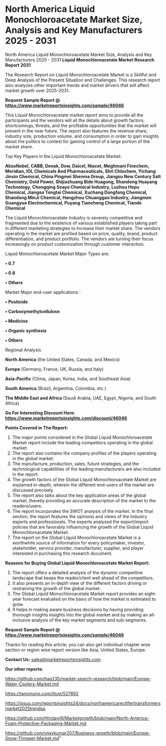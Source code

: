 # North America Liquid Monochloroacetate Market Size, Analysis and Key Manufacturers 2025 - 2031
North America Liquid Monochloroacetate Market Size, Analysis and Key Manufacturers 2025 - 2031
<strong>Liquid Monochloroacetate Market Research Report 2031</strong>

The Research Report on Liquid Monochloroacetate Market is a Skillful and Deep Analysis of the Present Situation and Challenges. This research report also analyzes other important trends and market drivers that will affect market growth over 2025-2031.

<strong>Request Sample Report @ <a href=https://www.marketreportsinsights.com/sample/46046>https://www.marketreportsinsights.com/sample/46046</a></strong>

This Liquid Monochloroacetate market report aims to provide all the participants and the vendors will all the details about growth factors, shortcomings, threats, and the profitable opportunities that the market will present in the near future. The report also features the revenue share, industry size, production volume, and consumption in order to gain insights about the politics to contest for gaining control of a large portion of the market share.

Top Key Players in the Liquid Monochloroacetate Market:

<strong>AkzoNobel, CABB, Denak, Dow, Daicel, Niacet, Meghmani Finechem, Meridian, IOL Chemicals And Pharmaceuticals, Shri Chlochem, Yichang Jinxin Chemical, China Pingmei Shenma Group, Jiangsu New Century Salt Chemistry, Gold Power, Shijiazhuang Bide Huagong, Shandong Huayang Technology, Chongqing Seayo Chemical Industry, Luzhou Hepu Chemical, Jiangsu Tongtai Chemical, Xuchang Dongfang Chemical, Shandong MinJi Chemical, Hangzhou Chuanggao Industry, Jiangmen Guangyue Electrochemical, Puyang Tiancheng Chemical, Tiande Chemical</strong>

The Liquid Monochloroacetate Industry is severely competitive and fragmented due to the existence of various established players taking part in different marketing strategies to increase their market share. The vendors operating in the market are profiled based on price, quality, brand, product differentiation, and product portfolio. The vendors are turning their focus increasingly on product customization through customer interaction.

Liquid Monochloroacetate Market Major Types are:

<strong>•  0.7

•  0.8

•  Others</strong>

Market Major end-user applications :

<strong>•  Pesticide

•  Carboxymethylcellulose

•  Medicine

•  Organic synthesis

•  Others</strong>

Regional Analysis

</u><strong><b>North America</b></strong> (the United States, Canada, and Mexico)

<strong><b>Europe </b></strong>(Germany, France, UK, Russia, and Italy)

<strong><b>Asia-Pacific</b></strong> (China, Japan, Korea, India, and Southeast Asia)

<strong><b>South America</b></strong> (Brazil, Argentina, Colombia, etc.)

<strong><b>The Middle East and Africa</b></strong> (Saudi Arabia, UAE, Egypt, Nigeria, and South Africa)

<strong>Go For Interesting Discount Here: <a href=https://www.marketreportsinsights.com/discount/46046>https://www.marketreportsinsights.com/discount/46046</a></strong>

<strong>Points Covered in The Report:</strong>
<ol>
  <li>The major points considered in the Global Liquid Monochloroacetate Market report include the leading competitors operating in the global market.</li>
  <li>The report also contains the company profiles of the players operating in the global market.</li>
  <li>The manufacture, production, sales, future strategies, and the technological capabilities of the leading manufacturers are also included in the report.</li>
  <li>The growth factors of the Global Liquid Monochloroacetate Market are explained in-depth, wherein the different end-users of the market are discussed precisely.</li>
  <li>The report also talks about the key application areas of the global market, thereby providing an accurate description of the market to the readers/users.</li>
  <li>The report incorporates the SWOT analysis of the market. In the final section, the report features the opinions and views of the industry experts and professionals. The experts analyzed the export/import policies that are favorably influencing the growth of the Global Liquid Monochloroacetate Market.</li>
  <li>The report on the Global Liquid Monochloroacetate Market is a worthwhile source of information for every policymaker, investor, stakeholder, service provider, manufacturer, supplier, and player interested in purchasing this research document.</li>
</ol>
<strong>Reasons for Buying Global Liquid Monochloroacetate Market Report:</strong>

<ol>
  <li>The report offers a detailed analysis of the dynamic competitive landscape that keeps the reader/client well ahead of the competitors.</li>
  <li>It also presents an in-depth view of the different factors driving or restraining the growth of the global market.</li>
  <li>The Global Liquid Monochloroacetate Market report provides an eight-year forecast evaluated on the basis of how the market is estimated to grow.</li>
  <li>It helps in making aware business decisions by having providing thorough insights insights into the global market and by making an all-inclusive analysis of the key market segments and sub-segments.</li>
</ol>
<strong>Request Sample Report @ <a href=https://www.marketreportsinsights.com/sample/46046>https://www.marketreportsinsights.com/sample/46046</a></strong>


Thanks for reading this article; you can also get individual chapter wise section or region wise report version like Asia, United States, Europe.

<strong>Contact Us:</strong>
sales@marketreportsinsights.com

<strong>Our other reports:</strong>

<a href=https://github.com/haq235/market-search-research/blob/main/Europe-Water-Coolers-Market.md>https://github.com/haq235/market-search-research/blob/main/Europe-Water-Coolers-Market.md</a>

<a href=https://tanomuno.com/illust/527892>https://tanomuno.com/illust/527892</a>

<a href=https://issuu.com/reportsinsights24/docs/northamericarectifiertransformersmarket2025trendsa>https://issuu.com/reportsinsights24/docs/northamericarectifiertransformersmarket2025trendsa</a>

<a href=https://github.com/Hindavii9/Marketgrowth/blob/main/North-America-Foam-Protective-Packaging-Market.md>https://github.com/Hindavii9/Marketgrowth/blob/main/North-America-Foam-Protective-Packaging-Market.md</a>

<a href=https://github.com/vijaykumar207/Business-growth/blob/main/Europe-Snow-Thrower-Market.md>https://github.com/vijaykumar207/Business-growth/blob/main/Europe-Snow-Thrower-Market.md</a>"
